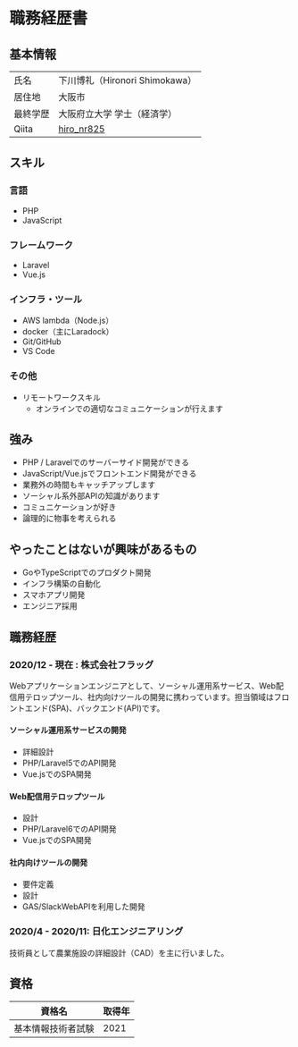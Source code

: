 # 職務経歴書

## 基本情報

|||
|---|-----|
|氏名| 下川博礼（Hironori Shimokawa）|
|居住地|大阪市|
|最終学歴|大阪府立大学 学士（経済学）|
|Qiita|[hiro_nr825](https://qiita.com/hiro_nr825)|

## スキル
### 言語

- PHP
- JavaScript

### フレームワーク

- Laravel
- Vue.js

### インフラ・ツール
- AWS lambda（Node.js）
- docker（主にLaradock）
- Git/GitHub
- VS Code

### その他
- リモートワークスキル
  - オンラインでの適切なコミュニケーションが行えます

## 強み

- PHP / Laravelでのサーバーサイド開発ができる
- JavaScript/Vue.jsでフロントエンド開発ができる
- 業務外の時間もキャッチアップします
- ソーシャル系外部APIの知識があります
- コミュニケーションが好き
- 論理的に物事を考えられる

## やったことはないが興味があるもの

- GoやTypeScriptでのプロダクト開発
- インフラ構築の自動化
- スマホアプリ開発
- エンジニア採用

## 職務経歴

### 2020/12 - 現在 : 株式会社フラッグ

Webアプリケーションエンジニアとして、ソーシャル運用系サービス、Web配信用テロップツール、社内向けツールの開発に携わっています。担当領域はフロントエンド(SPA)、バックエンド(API)です。

#### ソーシャル運用系サービスの開発

- 詳細設計
- PHP/Laravel5でのAPI開発
- Vue.jsでのSPA開発

#### Web配信用テロップツール

- 設計
- PHP/Laravel6でのAPI開発
- Vue.jsでのSPA開発

#### 社内向けツールの開発

- 要件定義
- 設計
- GAS/SlackWebAPIを利用した開発


### 2020/4 - 2020/11: 日化エンジニアリング

技術員として農業施設の詳細設計（CAD）を主に行いました。

## 資格

|資格名|取得年|
|---|-----|
|基本情報技術者試験|2021|
